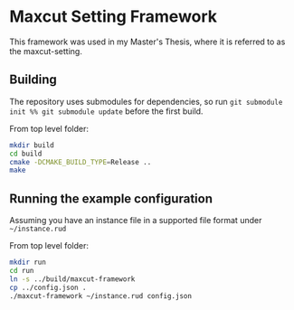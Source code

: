 # Maxcut Setting Framework

This framework was used in my Master's Thesis, where it is referred to as the maxcut-setting.

## Building

The repository uses submodules for dependencies, so run `git submodule init %% git submodule update` before the first build.

From top level folder:
```bash
mkdir build
cd build
cmake -DCMAKE_BUILD_TYPE=Release ..
make
```

## Running the example configuration

Assuming you have an instance file in a supported file format under `~/instance.rud`

From top level folder:
```bash
mkdir run
cd run
ln -s ../build/maxcut-framework
cp ../config.json .
./maxcut-framework ~/instance.rud config.json
```

